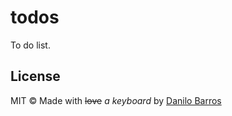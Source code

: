 # todos

To do list.

## License

MIT © Made with <strike>love</strike> _a keyboard_ by [Danilo Barros](https://danilobjr.mit-license.org/)
